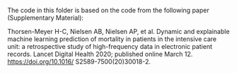 The code in this folder is based on the code from the following paper (Supplementary Material):

Thorsen-Meyer H-C, Nielsen AB, Nielsen AP, et al. Dynamic and explainable machine learning prediction of mortality in patients in the intensive care unit: a retrospective study of high-frequency data in electronic patient records. Lancet Digital Health 2020; published online March 12. https://doi.org/10.1016/ S2589-7500(20)30018-2.
